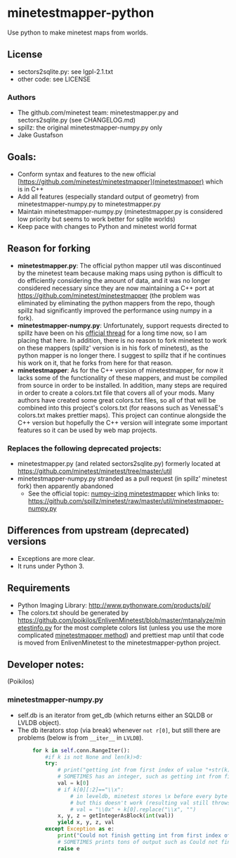 # minetestmapper-python
Use python to make minetest maps from worlds.

## License
- sectors2sqlite.py: see lgpl-2.1.txt
- other code: see LICENSE

### Authors
- The github.com/minetest team: minetestmapper.py and sectors2sqlite.py (see CHANGELOG.md)
- spillz: the original minetestmapper-numpy.py only
- Jake Gustafson

## Goals:
* Conform syntax and features to the new official [https://github.com/minetest/minetestmapper](minetestmapper) which is in C++
* Add all features (especially standard output of geometry) from minetestmapper-numpy.py to minetestmapper.py
* Maintain minetestmapper-numpy.py (minetestmapper.py is considered low priority but seems to work better for sqlite worlds)
* Keep pace with changes to Python and minetest world format

## Reason for forking
* **minetestmapper.py**: The official python mapper util was discontinued by the minetest team because making maps using python is difficult to do efficiently considering the amount of data, and it was no longer considered necessary since they are now maintaining a C++ port at <https://github.com/minetest/minetestmapper> (the problem was eliminated by eliminating the python mappers from the repo, though spillz had significantly improved the performance using numpy in a fork).
* **minetestmapper-numpy.py**: Unfortunately, support requests directed to spillz have been on his [official thread](https://forum.minetest.net/viewtopic.php?f=14&t=8730) for a long time now, so I am placing that here. In addition, there is no reason to fork minetest to work on these mappers (spillz' version is in his fork of minetest), as the python mapper is no longer there. I suggest to spillz that if he continues his work on it, that he forks from here for that reason.
* **minetestmapper**: As for the C++ version of minetestmapper, for now it lacks some of the functionality of these mappers, and must be compiled from source in order to be installed. In addition, many steps are required in order to create a colors.txt file that covers all of your mods. Many authors have created some great colors.txt files, so all of that will be combined into this project's colors.txt (for reasons such as VenessaE's colors.txt makes prettier maps). This project can continue alongside the C++ version but hopefully the C++ version will integrate some important features so it can be used by web map projects.

### Replaces the following deprecated projects:
- minetestmapper.py (and related sectors2sqlite.py) formerly located at <https://github.com/minetest/minetest/tree/master/util>
- minetestmapper-numpy.py stranded as a pull request (in spillz' minetest fork) then apparently abandoned
  - See the official topic: [numpy-izing minetestmapper](https://forum.minetest.org/viewtopic.php?f=14&t=8730&sid=e709cae2af3140fdb28defa1bff5c13b)
    which links to:
    <https://github.com/spillz/minetest/raw/master/util/minetestmapper-numpy.py>

## Differences from upstream (deprecated) versions
- Exceptions are more clear.
- It runs under Python 3.

## Requirements
* Python Imaging Library: http://www.pythonware.com/products/pil/
* The colors.txt should be generated by <https://github.com/poikilos/EnlivenMinetest/blob/master/mtanalyze/minetestinfo.py> for the most complete colors list (unless you use the more complicated [minetestmapper method]([https://github.com/minetest/minetestmapper])) and prettiest map until that code is moved from EnlivenMinetest to the minetestmapper-python project.

## Developer notes:
(Poikilos)

### minetestmapper-numpy.py
- self.db is an iterator from get_db (which returns either an SQLDB or LVLDB object).
- The db iterators stop (via break) whenever `not r[0]`, but still there
  are problems (below is from `__iter__` in `LVLDB`).
```Python
        for k in self.conn.RangeIter():
            #if k is not None and len(k)>0:
            try:
                # print("getting int from first index of value "+str(k))
                # SOMETIMES has an integer, such as getting int from first index of value ('905945065', '\x19\x01\x02\x02x\x9c\xedX\xdbu\xdb0\x0c\xa5\xa2Jv\xbf|\xbaBW\xe8\n]!+t\x85\xac\x90\x15\xbc\x82V\xd0\n\x1a\xaa\xa4\x14\x8a\xc0%\xf8\x90DK~\xe4\xf2\x9c\xc4 \xf8\x00pA\x90\xb6R\x04\x95noc\xab\xe6\xcf\x1cV_\xa2\xd5\xba\xfd\x88\xe8\xa6\xe6\xfa*\xd2$\xbd?\x17\xf5\xae\xb7!\x9f[-\xb5_\xad\x9e\xff\xd7D\xa2\xcd\xaeE\xc7\xd7L\xc3wkE\x1bC>\xe6\xeb\x9d\xce\x1f\xc5\xfd\xaf\xa3-\x86*\xa8w;\xb9]\x97\xeb\xeb\x05\xfaJ\xc8\xc3p~H\xeb\xf3H4\xe4SK\xf8\xb7\xac\xc9\xec[\x96\x1b\xc8\x1a\x9f\x9fv^\xc7\xcf\x0cjK\x93`\xffM\\\x9d\xe7\x06\x8e\x90\xf2\x7f\r\xffa\xfdr\xfen\xab\xaf\xbc\xfc\xa8\xbc\xf9~\x1cm\x0cN\x1e\xdf\x86\x97Fau\xa0\x8d\xf7\x86\xf9i2\xf8[\xaa\x0f\xd5\xb7\xd2\xfc\xc7Aw<V_\x89\xfa\xbc\xbb\xca\x9dxW\xf3\xdd\xc9\xe5\x15>\xdc\xe8Z|~\x13\xcd\x8e4\x7f\x92\x17!\xfdY\xe0W\x9e5\xe5eS\x88\xffc\xf52\xfb\xf45\x93\xc3?2\xee\x98Oq\xefF\xd7\xde|~\xfe\xa5\xf3G\xad<\x0bc\xb8^:\xbfUt\xfd0\xff\xcd\xc6\xf3o9\xb8\xad>\xc4n\x9e>\x9d\x01\x9c\xfd:\xc0i\x0e\xff\xf4\xe4\xbb\xdc\xe1\xaf\x91\x18\xff\x12\xbb\xf5\x1c\xa5\xd0|\xe7\xa5\xac\x0f\xf1O\xe7\xafG\x9c\xbd=\xf4)\xfeC5\x96GE\xee\xcdc\x9e\xe6JM\xfeO\xf3+\xf2\x16\t\xf1\x1f\xe3o\xf22\xc5\x7fx\x87X\xed\xd8\xce\xff\xf1\x88\xf3\xaf\xb2\xf8\x975\xfe[ 7\x03h\x1eL6\xdao\xacM \xfe\x95\xa8\xa3\xfc\x84\xf2\'\xa5\xb7\xde\xc8\xab?>\xff)\xa4_\x00\xa1\xb6\xf4\xf4\xe3\xf9\x9fz-&\xf6OQ\xfe$\x8e\xa8\xbeN\xcc\x8f\xf1\xefn\xfco\xfei\xe3\xbf\x18\xf8\x19\xe0\xeb9\xf3\x16\xee\xd4\xf3L@\xfd\xfa\xf3\xdd\x88\x0c\xa6\xe6\xc7o\xffo\xfe\xf17#\xcc\x00I\xdf\xea\xdb\xd4\xf2\x8c;\xe1-\xe0\x90\x8a\x7f\x9a\x9f5z\xbc\xeb^\x8d\xff\x18\xbb\x9c\x7fiL\xcb\xd6\xc1\x1a\x80\xf1\x93bLQ\x82_\xac\x00\xd2|:\x86Z-\xe9\x9f\x1dq~9\xff\xfe\x88\xd6[\x0bO9\xee\x869\x80H\x9d\xbfZ\xfd\xdc8\x9f\xf3\x8b\x1e\xe1;\xe0\xd9\x11\xe7\xf7\r\xc6\xe6\xf3_\x0b\xe7\xbf\x0c\xffe\xf5\xe8\x13V\x90gG\x95\xc8\x00\x1c\xcb\xb5\r\xac\xe6\xa28\xfd\xb6\xd7\x82>\xc5\x7f\xbc\xbe\xdfB_\x01\xfb\xa9\xfcy6 \xff\xc80"v\xfe\x9d\xbe\r\xc6\xef\xde\xce\xbf_\xff\xc5\xf9\xc30\x98\xbf=\x915\xfanp\xe8\xfb\xbe\xbb\xf6\x06V\xa9\xc7u\x1a_\xf28\xefz\xd5"1\xe7S\xcb\xfd\xacU\xeaCwt\xbdZ\x86?\xbf\x7f9\xe1\xe3\xdf\xfb_\xda\xf1\t\x1d\\66*"_\xf3w\x1d\xadv\x9e)\x13\x005\xbao\xe5n\xf4\x9f\xc9\xd4}\x13M#[\xbd\x91\xa7x\xe4\x1b\xa1\x11\xf7\xb7\xbb\xb2\x8e^\x81\xdc\xd9\tv\xf857\x04\xa3\xe3\xd4\x7fc\xff\xc8>\x91\xbb.!Sg\x07\x1b\x0f\x9bQYv\x00\xbf\xe0_?\x07`\xdab\x96\x95(k1?\x05H^\x7f-\xd63\xf2\xf4\xe2\x1d\xc8\xa8\xe7\\\x8f\x1d\xf4Hu\x19Vh\xf3\xa9\x08\xfe\xcd\x0e\xba-|\x99Y@\xc58\xc0}\xb3Y\x9f\x90q<\xa4\xfa\xc0\xdc\xcf\xcd\x00\x06t\xc0x\xa4\xdeAF=5\xa9[T\x03\x16\xca8\xdf_\x90#\xdf\x94y\x05H\x9a\x94\xacX\x90s\x93\xce\x0e/,+\x8c\x80\x1aK\xca\x88\xd56\xf1\x99~R\xf1\x94\\\x13\xf3\x92@\xff{\x87\x9dv\xdfa\x9b\xe8\xfe\x88W\xf6\x7f\xec\x83\x00\x98ke\xc1\x19]\xbc\xff\x8d\x96\xce\xde\xdf\xab\x7f~\x00z\x16\x80\xa1\\j\xac\xad\xba%\xe1\xd7\xff\x01N\x80)\xd2,\x00\xe5,\xbe\x03\xffi\x04l\x07V\x00\xffV+\xbbs\x99\xd56\x9b\xb1\xbb\xff\xea>\xfc\xf7x\x18\xb8\xff\x90\xff\xc5\xfd/\xb4\xd8f;B\xfe\xef\x9c\xff\x97\xcb\xf8\xe7\xe2:6mr\x19\xb1i\x89cP\xc6\xe6\x0b.v\x1aQd\xed\x07\x84\xcd\x84\x87\xcc\x88\xed\xb8\x88\x1fo\x85sx\xf7c@\r\xd8!\x03\xbc-v\x0e@b\xfb\xe2\xd6\xa4Czl\x06@\xd5\xdbl\x0c\x96\xd1\xf4=sl\xd9)_\xf5\xbd\x8b\xe4\xf0#\xfe\x8d\xf58kP\xf9A\x1fN\xabq\x86\x00<\xea\xcbq-\x8c\xbb\xe73\xf6\x1dc\xcb\x11\x98\xbe*x\xaf\x96\xbb{\xc6\x94\x82\xfcU\xc0{5\xbc\x9a\xff\xc9K\xfcF\xe6\xec\x8e\xd3\xe9\xbe\xbe\x0c\xfe\x07\x80pRrx\x9cc\x00\x00\x00\x01\x00\x01\x00\x00\x00\xff\xff\xff\xff\x00\x00\n\x00\x00\x00\x13default:lava_source\x00\x01\x00\x14default:lava_flowing\x00\x02\x00\x03air\x00\x03\x00\rdefault:stone\x00\x04\x00\x17default:stone_with_mese\x00\x05\x00\x17default:stone_with_coal\x00\x06\x00\x0etechnic:marble\x00\x07\x00\x14moreores:mineral_tin\x00\x08\x00\x17default:stone_with_iron\x00\t\x00\x17moreores:mineral_silver\n\x00\x00')
                val = k[0]
                # if k[0][:2]=="\\x":
                    # in leveldb, minetest stores \x before every byte of the value, so remove all and prepend 0x so python can convert to int
                    # but this doesn't work (resulting val still throws exception)
                    # val = "\\0x" + k[0].replace("\\x", "")
                x, y, z = getIntegerAsBlock(int(val))
                yield x, y, z, val
            except Exception as e:
                print("Could not finish getting int from first index of value "+str(k))
                # SOMETIMES prints tons of output such as Could not finish getting int from first index of value ('\x00\x00\x00\x0e\x00\x02\x85 ', '\x19\x08\x02\x02x\x9c\xed\xc11\x01\x00\x00\x00\xc2\xa0\xf5Om\x0c\x1f\xa0\x00\x00\x00\x00\x00\x00\x00\x00\x00\x00\x00\x00\x00\x00\x00\x80\xb7\x01@\x00\x00\x01x\x9cc\x00\x00\x00\x01\x00\x01\x00\x00\x00\xff\xff\xff\xff\x00\x00\x01\x00\x00\x00\x06ignore\n\x00\x00')
                raise e

```
